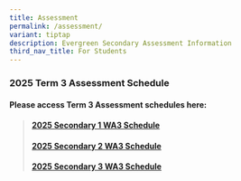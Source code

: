 ```yaml
---
title: Assessment
permalink: /assessment/
variant: tiptap
description: Evergreen Secondary Assessment Information
third_nav_title: For Students
---
```

<h3><strong>2025 Term 3 Assessment Schedule</strong></h3>
<h4></h4>
<h4>Please access Term 3 Assessment schedules here:</h4>
<p></p>
<blockquote>
<h4><a href="/files/WA3_SEC_1_Schedule_2025.pdf" rel="noopener nofollow" target="_blank">2025 Secondary 1 WA3 Schedule</a></h4>
<h4><a href="/files/Timetables/Assessment Timetable/WA3_SEC_2_Schedule_2025.pdf" rel="noopener nofollow" target="_blank">2025 Secondary 2 WA3 Schedule</a></h4>
<h4><a href="/files/WA3_SEC_3_Schedule_2025.pdf" rel="noopener nofollow" target="_blank">2025 Secondary 3 WA3 Schedule</a></h4>
</blockquote>
<p></p>